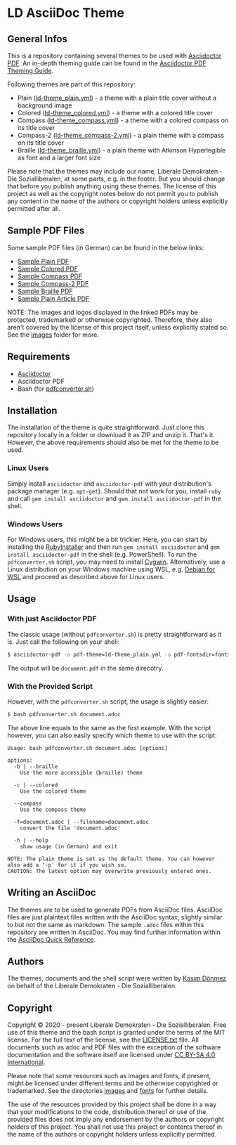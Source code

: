 # LD AsciiDoc Theme

## General Infos
This is a repository containing several themes to be used with [Asciidoctor PDF](https://github.com/asciidoctor/asciidoctor-pdf). An in-depth theming guide can be found in the [Asciidoctor PDF Theming Guide](https://github.com/asciidoctor/asciidoctor-pdf/blob/v1.5.4/docs/theming-guide.adoc).

Following themes are part of this repository:

* Plain ([ld-theme_plain.yml](ld-theme_plain.yml)) - a theme with a plain title cover without a background image
* Colored  ([ld-theme_colored.yml](ld-theme_colored.yml)) - a theme with a colored title cover
* Compass ([ld-theme_compass.yml](ld-theme_compass.yml)) - a theme with a colored compass on its title cover
* Compass-2 ([ld-theme_compass-2.yml](ld-theme_compass-2.yml)) - a plain theme with a compass on its title cover
* Braille ([ld-theme_braille.yml](ld-theme_braille.yml)) - a plain theme with Atkinson Hyperlegible as font and a larger font size

Please note that the themes may include our name, Liberale Demokraten - Die Sozialliberalen, at some parts, e.g. in the footer. But you should change that before you publish anything using these themes. The license of this project as well as the copyright notes below do not permit you to publish any content in the name of the authors or copyright holders unless explicitly permitted after all.

## Sample PDF Files
Some sample PDF files (in German) can be found in the below links:

* [Sample Plain PDF](https://cloud.liberale-demokraten.de/s/HnCkzp4XrBMo6mw)
* [Sample Colored PDF](https://cloud.liberale-demokraten.de/s/rGLBJ37AYC4ptNr)
* [Sample Compass PDF](https://cloud.liberale-demokraten.de/s/yrrBcJSMMM7oiAe)
* [Sample Compass-2 PDF](https://cloud.liberale-demokraten.de/s/MgFDLEZ85ff7raf)
* [Sample Braille PDF](https://cloud.liberale-demokraten.de/s/WBmjN3PrrfmS63Z)
* [Sample Plain Article PDF](https://cloud.liberale-demokraten.de/s/6pmLoz3x2bexBH7)

NOTE: The images and logos displayed in the linked PDFs may be protected, trademarked or otherwise copyrighted. Therefore, they also aren't covered by the license of this project itself, unless explicitly stated so. See the [images](images/) folder for more.

## Requirements

* [Asciidoctor](https://asciidoctor.org/)
* Asciidoctor PDF
* Bash (for [pdfconverter.sh](pdfconverter.sh))

## Installation
The installation of the theme is quite straightforward. Just clone this repository locally in a folder or download it as ZIP and unzip it. That's it. However, the above requirements should also be met for the theme to be used.

### Linux Users
Simply install `asciidoctor` and `asciidoctor-pdf` with your distribution's package manager (e.g. `apt-get`). Should that not work for you, install `ruby` and call `gem install asciidoctor` and `gem install asciidoctor-pdf` in the shell.

### Windows Users
For Windows users, this might be a bit trickier. Here, you can start by installing the [RubyInstaller](https://rubyinstaller.org) and then run `gem install asciidoctor` and `gem install asciidoctor-pdf` in the shell (e.g. PowerShell). To run the `pdfconverter.sh` script, you may need to install [Cygwin](httpw://cygwin.com). Alternatively, use a Linux distribution on your Windows machine using WSL, e.g. [Debian for WSL](https://www.microsoft.com/en-us/p/debian/9msvkqc78pk6) and proceed as described above for Linux users.

## Usage
### With just Asciidoctor PDF
The classic usage (without `pdfconverter.sh`) is pretty straightforward as it is. Just call the following on your shell:

```sh
$ asciidoctor-pdf -a pdf-theme=ld-theme_plain.yml -a pdf-fontsdir=fonts/ document.adoc
```

The output will be `document.pdf` in the same direcotry.

### With the Provided Script
However, with the `pdfconverter.sh` script, the usage is slightly easier:

```sh
$ bash pdfconverter.sh document.adoc
```

The above line equals to the same as the first example. With the script however, you can also easily specify which theme to use with the script:

```
Usage: bash pdfconverter.sh document.adoc [options]

options:
  -b | --braille
    Use the more accessible (braille) theme

  -c | --colored
    Use the colored theme

  --compass
    Use the compass theme

  -f=document.adoc | --filename=document.adoc
    convert the file 'document.adoc'
	
  -h | --help
    show usage (in German) and exit

NOTE: The plain theme is set as the default theme. You can however also add a '-p' for it if you wish so.
CAUTION: The latest option may overwrite previously entered ones.
```

## Writing an AsciiDoc
The themes are to be used to generate PDFs from AsciiDoc files. AsciiDoc files are just plaintext files written with the AsciiDoc syntax, slightly similar to but not the same as markdown. The sample `.adoc` files within this repository are written in AsciiDoc. You may find further information within the [AsciiDoc Quick Reference](https://asciidoctor.org/docs/asciidoc-syntax-quick-reference/).

## Authors
The themes, documents and the shell script were written by [Kasim Dönmez](https://github.com/mkasimd) on behalf of the Liberale Demokraten - Die Sozialliberalen.

## Copyright
Copyright © 2020 - present Liberale Demokraten - Die Sozialliberalen. Free use of this theme and the bash script is granted under the terms of the MIT license. For the full text of the license, see the [LICENSE.txt](LICENSE.txt) file. All documents such as adoc and PDF files with the exception of the software documentation and the software itself are licensed under [CC BY-SA 4.0 International](https://creativecommons.org/licenses/by-sa/4.0/).

Please note that some resources such as images and fonts, if present, might be licensed under different terms and be otherwise copyrighted or trademarked. See the directories [images](images/) and [fonts](fonts/) for further details.

The use of the resources provided by this project shall be done in a way that your modifications to the code, distribution thereof or use of the provided files does not imply any endorsement by the authors or copyright holders of this project. You shall not use this project or contents thereof in the name of the authors or copyright holders unless explicitly permitted.
